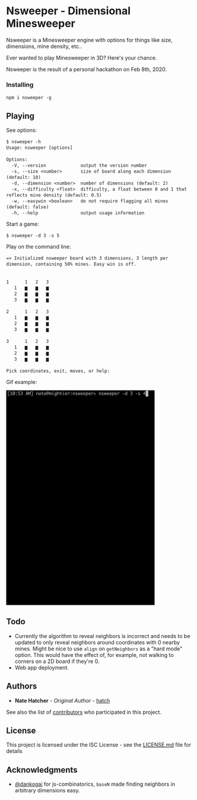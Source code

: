# Nsweeper - Dimensional Minesweeper

Nsweeper is a Minesweeper engine with options for things like size, dimensions, mine density, etc..

Ever wanted to play Minesweeper in 3D? Here's your chance.

Nsweeper is the result of a personal hackathon on Feb 8th, 2020.

### Installing

```
npm i nsweeper -g
```

## Playing

See options:

```
$ nsweeper -h
Usage: nsweeper [options]

Options:
  -V, --version             output the version number
  -s, --size <number>       size of board along each dimension (default: 10)
  -d, --dimension <number>  number of dimensions (default: 2)
  -x, --difficulty <float>  difficulty, a float between 0 and 1 that reflects mine density (default: 0.5)
  -w, --easywin <boolean>   do not require flagging all mines (default: false)
  -h, --help                output usage information
```

Start a game:

```
$ nsweeper -d 3 -s 5
```

Play on the command line:

```
=> Initialized nsweeper board with 3 dimensions, 3 length per dimension, containing 50% mines. Easy win is off.


1      1   2   3
   1   ▆   ▆   ▆
   2   ▆   ▆   ▆
   3   ▆   ▆   ▆

2      1   2   3
   1   ▆   ▆   ▆
   2   ▆   ▆   ▆
   3   ▆   ▆   ▆

3      1   2   3
   1   ▆   ▆   ▆
   2   ▆   ▆   ▆
   3   ▆   ▆   ▆

Pick coordinates, exit, moves, or help:
```

Gif example:

![Demo](nsweeper_demo.gif)

## Todo

- Currently the algorithm to reveal neighbors is incorrect and needs to be updated to only reveal neighbors around coordinates with 0 nearby mines. Might be nice to use `align` on `getNeighbors` as a "hard mode" option. This would have the effect of, for example, not walking to corners on a 2D board if they're 0.
- Web app deployment.

## Authors

- **Nate Hatcher** - _Original Author_ - [hatch](https://github.com/hatch)

See also the list of [contributors](https://github.com/hatch/nsweeper/contributors) who participated in this project.

## License

This project is licensed under the ISC License - see the [LICENSE.md](LICENSE.md) file for details

## Acknowledgments

- [@dankogai](https://github.com/dankogai) for js-combinatorics, `baseN` made finding neighbors in arbitrary dimensions easy.
